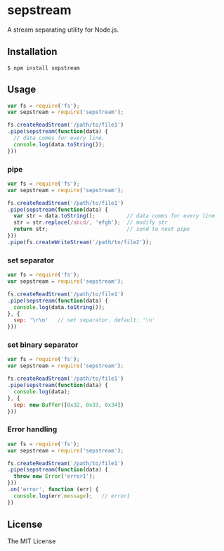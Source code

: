 # sepstream

A stream separating utility for Node.js.

## Installation

    $ npm install sepstream

## Usage
```js
var fs = require('fs');
var sepstream = require('sepstream');

fs.createReadStream('/path/to/file1')
.pipe(sepstream(function(data) {
  // data comes for every line.
  console.log(data.toString());
}))
```

### pipe
```js
var fs = require('fs');
var sepstream = require('sepstream');

fs.createReadStream('/path/to/file1')
.pipe(sepstream(function(data) {
  var str = data.toString();          // data comes for every line.
  str = str.replace(/abcd/, 'efgh');  // modify str
  return str;                         // send to next pipe
}))
.pipe(fs.createWriteStream('/path/to/file2'));
```

### set separator
```js
var fs = require('fs');
var sepstream = require('sepstream');

fs.createReadStream('/path/to/file1')
.pipe(sepstream(function(data) {
  console.log(data.toString());
}, {
  sep: '\r\n'   // set separator. default: '\n'
}))
```

### set binary separator
```js
var fs = require('fs');
var sepstream = require('sepstream');

fs.createReadStream('/path/to/file1')
.pipe(sepstream(function(data) {
  console.log(data);
}, {
  sep: new Buffer([0x32, 0x33, 0x34])
}))
```

### Error handling
```js
var fs = require('fs');
var sepstream = require('sepstream');

fs.createReadStream('/path/to/file1')
.pipe(sepstream(function(data) {
  throw new Error('error1');
}))
.on('error', function (err) {
  console.log(err.message);   // error1
})
```

## License

The MIT License
